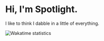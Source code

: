 # Hi, I'm Spotlight.
I like to think I dabble in a little of everything.

![Wakatime statistics](https://github-readme-stats.vercel.app/api/wakatime?username=spotlightishere&compat=true&theme=radical)
